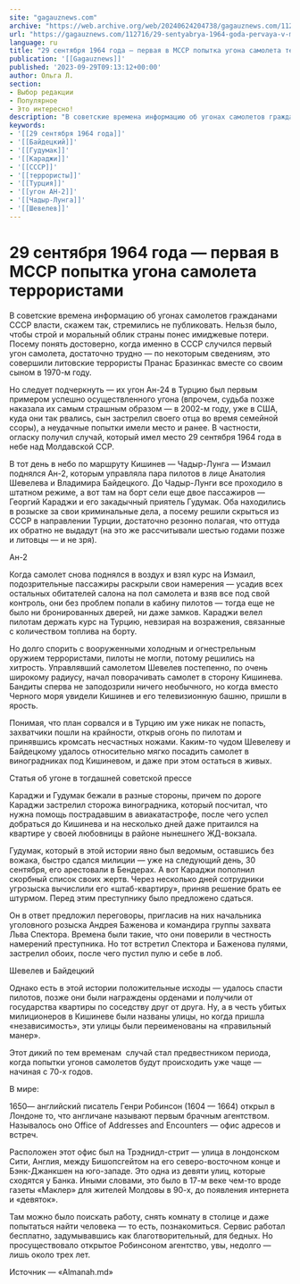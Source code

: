 ```yaml
---
site: "gagauznews.com"
archive: "https://web.archive.org/web/20240624204738/gagauznews.com/112716/29-sentyabrya-1964-goda-pervaya-v-mssr-popytka-ugona-samoleta-terroristami.html"
url: "https://gagauznews.com/112716/29-sentyabrya-1964-goda-pervaya-v-mssr-popytka-ugona-samoleta-terroristami.html"
language: ru
title: "29 сентября 1964 года — первая в МССР попытка угона самолета террористами"
publication: '[[Gagauznews]]'
published: '2023-09-29T09:13:12+00:00'
author: Ольга Л.
section:
- Выбор редакции
- Популярное
- Это интересно!
description: "В советские времена информацию об угонах самолетов гражданами СССР власти, скажем так, стремились не публиковать. Нельзя было, чтобы строй и моральный облик страны понес имиджевые потери. Посему понять достоверно, когда именно в СССР случился первый угон самолета, достаточно трудно — по некоторым сведениям, это совершили литовские террористы Пранас Бразинкас вместе со своим сыном в 1970-м году. Но следует подчеркнуть — их угон Ан-24 в Турцию был первым примером успешно осуществленного угона (впрочем, судьба позже наказала их самым страшным образом — в 2002-м году, уже в США, куда они так рвались, сын застрелил своего отца во время семейной ссоры), а неудачные […]"
keywords:
- '[[29 сентября 1964 года]]'
- '[[Байдецкий]]'
- '[[Гудумак]]'
- '[[Караджи]]'
- '[[СССР]]'
- '[[террористы]]'
- '[[Турция]]'
- '[[угон АН-2]]'
- '[[Чадыр-Лунга]]'
- '[[Шевелев]]'
---
```


# 29 сентября 1964 года — первая в МССР попытка угона самолета террористами

В советские времена информацию об угонах самолетов гражданами СССР власти, скажем так, стремились не публиковать. Нельзя было, чтобы строй и моральный облик страны понес имиджевые потери. Посему понять достоверно, когда именно в СССР случился первый угон самолета, достаточно трудно — по некоторым сведениям, это совершили литовские террористы Пранас Бразинкас вместе со своим сыном в 1970-м году.

Но следует подчеркнуть — их угон Ан-24 в Турцию был первым примером успешно осуществленного угона (впрочем, судьба позже наказала их самым страшным образом — в 2002-м году, уже в США, куда они так рвались, сын застрелил своего отца во время семейной ссоры), а неудачные попытки имели место и ранее. В частности, огласку получил случай, который имел место 29 сентября 1964 года в небе над Молдавской ССР.

В тот день в небо по маршруту Кишинев — Чадыр-Лунга — Измаил поднялся Ан-2, которым управляла пара пилотов в лице Анатолия Шевелева и Владимира Байдецкого. До Чадыр-Лунги все проходило в штатном режиме, а вот там на борт сели еще двое пассажиров — Георгий Караджи и его закадычный приятель Гудумак. Оба находились в розыске за свои криминальные дела, а посему решили скрыться из СССР в направлении Турции, достаточно резонно полагая, что оттуда их обратно не выдадут (на это же рассчитывали шестью годами позже и литовцы — и не зря).

Ан-2

Когда самолет снова поднялся в воздух и взял курс на Измаил, подозрительные пассажиры раскрыли свои намерения — усадив всех остальных обитателей салона на пол самолета и взяв все под свой контроль, они без проблем попали в кабину пилотов — тогда еще не было ни бронированных дверей, ни даже замков. Караджи велел пилотам держать курс на Турцию, невзирая на возражения, связанные с количеством топлива на борту.

Но долго спорить с вооруженными холодным и огнестрельным оружием террористами, пилоты не могли, потому решились на хитрость. Управлявший самолетом Шевелев постепенно, по очень широкому радиусу, начал поворачивать самолет в сторону Кишинева. Бандиты сперва не заподозрили ничего необычного, но когда вместо Черного моря увидели Кишинев и его телевизионную башню, пришли в ярость.

Понимая, что план сорвался и в Турцию им уже никак не попасть, захватчики пошли на крайности, открыв огонь по пилотам и принявшись кромсать несчастных ножами. Каким-то чудом Шевелеву и Байдецкому удалось относительно мягко посадить самолет в виноградниках под Кишиневом, и даже при этом остаться в живых.

Статья об угоне в тогдашней советской прессе

Караджи и Гудумак бежали в разные стороны, причем по дороге Караджи застрелил сторожа виноградника, который посчитал, что нужна помощь пострадавшим в авиакатастрофе, после чего успел добраться до Кишинева и на несколько дней даже притаился на квартире у своей любовницы в районе нынешнего ЖД-вокзала.

Гудумак, который в этой истории явно был ведомым, оставшись без вожака, быстро сдался милиции — уже на следующий день, 30 сентября, его арестовали в Бендерах. А вот Караджи пополнил скорбный список своих жертв. Через несколько дней сотрудники угрозыска вычислили его «штаб-квартиру», приняв решение брать ее штурмом. Перед этим преступнику было предложено сдаться.

Он в ответ предложил переговоры, пригласив на них начальника уголовного розыска Андрея Баженова и командира группы захвата Льва Спектора. Времена были такие, что они поверили в честность намерений преступника. Но тот встретил Спектора и Баженова пулями, застрелил обоих, после чего пустил пулю и себе в лоб.

Шевелев и Байдецкий

Однако есть в этой истории положительные исходы — удалось спасти пилотов, позже они были награждены орденами и получили от государства квартиры по соседству друг от друга. Ну, а в честь убитых милиционеров в Кишиневе были названы улицы, но когда пришла «независимость», эти улицы были переименованы на «правильный манер».

Этот дикий по тем временам  случай стал предвестником периода, когда попытки угонов самолетов будут происходить уже чаще — начиная с 70-х годов.

В мире:

1650— английский писатель Генри Робинсон (1604 — 1664) открыл в Лондоне то, что англичане называют первым брачным агентством. Называлось оно Office of Addresses and Encounters — офис адресов и встреч.

Расположен этот офис был на Трэднидл-стрит — улица в лондонском Сити, Англия, между Бишопсгейтом на его северо-восточном конце и Бэнк-Джанкшен на юго-западе. Это одна из девяти улиц, которые сходятся у Банка. Иными словами, это было в 17-м веке чем-то вроде газеты «Маклер» для жителей Молдовы в 90-х, до появления интернета и «девяток».

Там можно было поискать работу, снять комнату в столице и даже попытаться найти человека — то есть, познакомиться. Сервис работал бесплатно, задумывавшись как благотворительный, для бедных. Но просуществовало открытое Робинсоном агентство, увы, недолго — лишь около трех лет.

Источник — «Almanah.md»